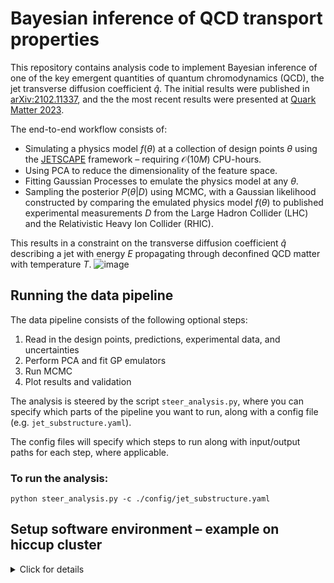 # Bayesian inference of QCD transport properties

This repository contains analysis code to implement Bayesian inference of one of the key emergent quantities of quantum chromodynamics (QCD), the jet transverse diffusion coefficient $\hat{q}$.
The initial results were published in [arXiv:2102.11337](https://inspirehep.net/literature/1847995), and the the most recent results were presented at [Quark Matter 2023](https://indico.cern.ch/event/1139644/).

The end-to-end workflow consists of:
- Simulating a physics model $f(\theta)$ at a collection of design points $\theta$ using the [JETSCAPE](https://github.com/JETSCAPE/JETSCAPE) framework – requiring $\mathcal{O}(10M)$ CPU-hours.
- Using PCA to reduce the dimensionality of the feature space.
- Fitting Gaussian Processes to emulate the physics model at any $\theta$.
- Sampling the posterior $P(\theta|D)$ using MCMC, with a Gaussian likelihood constructed by comparing the emulated physics model $f(\theta)$ to published experimental measurements $D$ from the Large Hadron Collider (LHC) and the Relativistic Heavy Ion Collider (RHIC).

This results in a constraint on the transverse diffusion coefficient $\hat{q}$ describing a jet with energy $E$ propagating through deconfined QCD matter with temperature $T$.
![image](https://github.com/jdmulligan/bayesian-inference/assets/16219745/faac0d39-39ad-4acf-a898-91ec51d57a31)


## Running the data pipeline

The data pipeline consists of the following optional steps:
1. Read in the design points, predictions, experimental data, and uncertainties
2. Perform PCA and fit GP emulators
3. Run MCMC
4. Plot results and validation

The analysis is steered by the script `steer_analysis.py`, where you can specify which parts of the pipeline you want to run, along with a config file (e.g. `jet_substructure.yaml`).

The config files will specify which steps to run along with input/output paths for each step, where applicable.

### To run the analysis:
```
python steer_analysis.py -c ./config/jet_substructure.yaml
```


## Setup software environment – example on hiccup cluster
<details>
  <summary>Click for details</summary>
<br/> 

### Logon and allocate a node

You can either use the usual hiccup CPU nodes, or hiccupgpu (useful if slurm queue is busy).

#### hiccup GPU

Logon to hiccupgpu:
```
ssh <user>@hic.lbl.gov -p 1142
```

#### hiccup CPU

Logon to hiccup:
```
ssh <user>@hic.lbl.gov
```

First, request an interactive node from the slurm batch system:
   ```
   srun -N 1 -n 20 -t 2:00:00 -p quick --pty bash
   ``` 
   which requests 1 full node (20 cores) for 2 hours in the `quick` queue. You can choose the time and queue: you can use the `quick` partition for up to a 2 hour session, `std` for a 24 hour session, or `long` for a 72 hour session – but you will wait longer for the longer queues). 
Depending how busy the queue is, you may get the node instantly, or you may have to wait awhile.
When you’re done with your session, just type `exit`.
Please do not run anything but the lightest tests on the login node. If you are finding that you have to wait a long time, let us know and we can take a node out of the slurm queue and logon to it directly.

### Initialize environment
  
Now we need to initialize the environment: set the python version, and create a virtual environment for python packages.
We have set up an initialization script to take care of this. 
The first time you set up, you can do:
```
cd bayesian-inference
./init.sh --install
```
  
On subsequent times, you don't need to pass the `install` flag:
```
cd bayesian-inference
./init.sh
```

Now we are ready to run our scripts.

   
</details>
